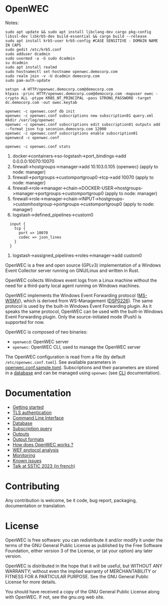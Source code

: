 # OpenWEC

Notes:
```
sudo apt update && sudo apt install libclang-dev cargo pkg-config libssl-dev libkrb5-dev build-essential && cargo build --release
sudo apt install krb5-user krb5-config #CASE SENSITIVE - DOMAIN NAME IN CAPS
sudo gedit /etc/krb5.conf
sudo adduser dcadmin
sudo usermod -a -G sudo dcadmin
su dcadmin
sudo apt install realmd
sudo hostnamectl set-hostname openwec.democorp.com
sudo realm join -v -U dcadmin democorp.com
sudo pam-auth-update

setspn -A HTTP/openwec.democorp.com@democorp.com
ktpass -princ HTTP/openwec.democorp.com@democorp.com -mapuser owec -crypto ALL -ptype KRB5_NT_PRINCIPAL -pass STRONG_PASSWORD -target dc.democorp.com -out owec.keytab

openwec -c openwec.conf db init
openwec -c openwec.conf subscriptions new subscription01 query.xml
mkdir /var/log/openwec
openwec -c openwec.conf subscriptions edit subscription01 outputs add --format json tcp seconion.democorp.com 12000
openwec -c openwec.conf subscriptions enable subscription01
openwecd -c openwec.conf

openwec -c openwec.conf stats
```

1. docker->containers->so-logstash->port_bindings->add 0.0.0.0:10070:10070
1. firewall->hostgroups->manager->add 10.103.0.105 (openwec)  (apply to node: manager)
1. firewall->portgroups->customportgroup0->tcp->add 10070  (apply to node: manager)
1. firewall->role->manager->chain->DOCKER-USER->hostgroups->manager->portgroups->customportgroup0  (apply to node: manager)
1. firewall->role->manager->chain->INPUT->hostgroups->customhostgroup->portgroups->customportgroup0  (apply to node: manager)
1. logstash->defined_pipelines->custom0
```
  input {
    tcp {
      port => 10070
      codec => json_lines
    }
  }
```
1. logstash->assigned_pipelines->roles->manager->add custom0


OpenWEC is a free and open source (GPLv3) implementation of a Windows Event Collector server running on GNU/Linux and written in Rust.

OpenWEC collects Windows event logs from a Linux machine without the need for a third-party local agent running on Windows machines.

OpenWEC implements the Windows Event Forwarding protocol ([MS-WSMV](https://winprotocoldoc.blob.core.windows.net/productionwindowsarchives/MS-WSMV/%5BMS-WSMV%5D.pdf)), which is derived from WS-Management ([DSP0226](https://www.dmtf.org/sites/default/files/standards/documents/DSP0226_1.0.0.pdf)). The same protocol is used by the built-in Windows Event Forwarding plugin. As it speaks the same protocol, OpenWEC can be used with the built-in Windows Event Forwarding plugin. Only the source-initiated mode (Push) is supported for now.

OpenWEC is composed of two binaries:
- `openwecd`: OpenWEC server
- `openwec`: OpenWEC CLI, used to manage the OpenWEC server

The OpenWEC configuration is read from a file (by default `/etc/openwec.conf.toml`). See available parameters in [openwec.conf.sample.toml](openwec.conf.sample.toml).
Subscriptions and their parameters are stored in a [database](doc/database.md) and can be managed using `openwec` (see [CLI](doc/cli.md) documentation).

# Documentation

- [Getting started](doc/getting_started.md)
- [TLS authentication](doc/tls.md)
- [Command Line Interface](doc/cli.md)
- [Database](doc/database.md)
- [Subscription query](doc/query.md)
- [Outputs](doc/outputs.md)
- [Output formats](doc/formats.md)
- [How does OpenWEC works ?](doc/how_it_works.md)
- [WEF protocol analysis](doc/protocol.md)
- [Monitoring](doc/monitoring.md)
- [Known issues](doc/issues.md)
- [Talk at SSTIC 2023 (in french)](https://www.sstic.org/2023/presentation/openwec/)

# Contributing

Any contribution is welcome, be it code, bug report, packaging, documentation or translation.

# License

OpenWEC is free software: you can redistribute it and/or modify it under the terms of the GNU General Public License as published by the Free Software Foundation, either version 3 of the License, or (at your option) any later version.

OpenWEC is distributed in the hope that it will be useful, but WITHOUT ANY WARRANTY; without even the implied warranty of MERCHANTABILITY or FITNESS FOR A PARTICULAR PURPOSE. See the GNU General Public License for more details.

You should have received a copy of the GNU General Public License along with OpenWEC. If not, see the gnu.org web site.
